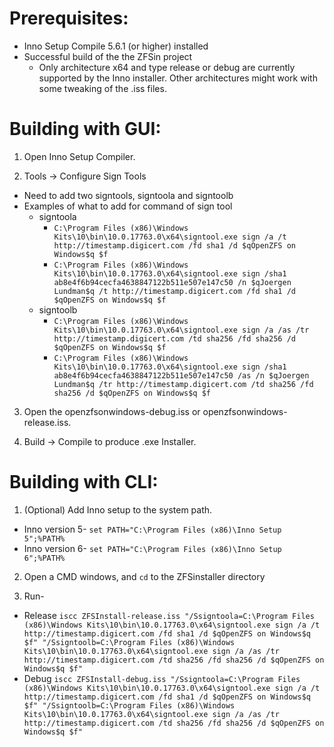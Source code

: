 # Prerequisites:
- Inno Setup Compile 5.6.1 (or higher) installed
- Successful build of the the ZFSin project
  - Only architecture x64 and type release or debug are currently supported by the Inno installer. Other architectures might work with some tweaking of the .iss files.

# Building with GUI:

1. Open Inno Setup Compiler.

2. Tools &rightarrow; Configure Sign Tools
  - Need to add two signtools, signtoola and signtoolb
  - Examples of what to add for command of sign tool
    - signtoola
      - `C:\Program Files (x86)\Windows Kits\10\bin\10.0.17763.0\x64\signtool.exe sign /a /t http://timestamp.digicert.com /fd sha1 /d $qOpenZFS on Windows$q $f`
      - `C:\Program Files (x86)\Windows Kits\10\bin\10.0.17763.0\x64\signtool.exe sign /sha1 ab8e4f6b94cecfa4638847122b511e507e147c50 /n $qJoergen Lundman$q /t http://timestamp.digicert.com /fd sha1 /d $qOpenZFS on Windows$q $f`
    - signtoolb
      - `C:\Program Files (x86)\Windows Kits\10\bin\10.0.17763.0\x64\signtool.exe sign /a /as /tr http://timestamp.digicert.com /td sha256 /fd sha256 /d $qOpenZFS on Windows$q $f`
      - `C:\Program Files (x86)\Windows Kits\10\bin\10.0.17763.0\x64\signtool.exe sign /sha1 ab8e4f6b94cecfa4638847122b511e507e147c50 /as /n $qJoergen Lundman$q /tr http://timestamp.digicert.com /td sha256 /fd sha256 /d $qOpenZFS on Windows$q $f`


3. Open the openzfsonwindows-debug.iss or openzfsonwindows-release.iss.

4. Build &rightarrow; Compile to produce .exe Installer.



# Building with CLI:

1. (Optional) Add Inno setup to the system path.
  - Inno version 5- `set PATH="C:\Program Files (x86)\Inno Setup 5";%PATH%`
  - Inno version 6- `set PATH="C:\Program Files (x86)\Inno Setup 6";%PATH%`

2. Open a CMD windows, and `cd` to the ZFSinstaller directory

3. Run-
  - Release `iscc ZFSInstall-release.iss "/Ssigntoola=C:\Program Files (x86)\Windows Kits\10\bin\10.0.17763.0\x64\signtool.exe sign /a /t http://timestamp.digicert.com /fd sha1 /d $qOpenZFS on Windows$q $f" "/Ssigntoolb=C:\Program Files (x86)\Windows Kits\10\bin\10.0.17763.0\x64\signtool.exe sign /a /as /tr http://timestamp.digicert.com /td sha256 /fd sha256 /d $qOpenZFS on Windows$q $f"`
  - Debug `iscc ZFSInstall-debug.iss "/Ssigntoola=C:\Program Files (x86)\Windows Kits\10\bin\10.0.17763.0\x64\signtool.exe sign /a /t http://timestamp.digicert.com /fd sha1 /d $qOpenZFS on Windows$q $f" "/Ssigntoolb=C:\Program Files (x86)\Windows Kits\10\bin\10.0.17763.0\x64\signtool.exe sign /a /as /tr http://timestamp.digicert.com /td sha256 /fd sha256 /d $qOpenZFS on Windows$q $f"`
